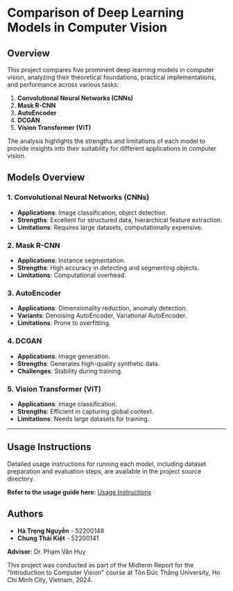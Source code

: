 # Comparison of Deep Learning Models in Computer Vision

## Overview

This project compares five prominent deep learning models in computer vision, analyzing their theoretical foundations, practical implementations, and performance across various tasks:

1. **Convolutional Neural Networks (CNNs)**
2. **Mask R-CNN**
3. **AutoEncoder**
4. **DCGAN**
5. **Vision Transformer (ViT)**

The analysis highlights the strengths and limitations of each model to provide insights into their suitability for different applications in computer vision.

## Models Overview

### 1. **Convolutional Neural Networks (CNNs)**

-   **Applications**: Image classification, object detection.
-   **Strengths**: Excellent for structured data, hierarchical feature extraction.
-   **Limitations**: Requires large datasets, computationally expensive.

### 2. **Mask R-CNN**

-   **Applications**: Instance segmentation.
-   **Strengths**: High accuracy in detecting and segmenting objects.
-   **Limitations**: Computational overhead.

### 3. **AutoEncoder**

-   **Applications**: Dimensionality reduction, anomaly detection.
-   **Variants**: Denoising AutoEncoder, Variational AutoEncoder.
-   **Limitations**: Prone to overfitting.

### 4. **DCGAN**

-   **Applications**: Image generation.
-   **Strengths**: Generates high-quality synthetic data.
-   **Challenges**: Stability during training.

### 5. **Vision Transformer (ViT)**

-   **Applications**: Image classification.
-   **Strengths**: Efficient in capturing global context.
-   **Limitations**: Needs large datasets for training.

---

## Usage Instructions

Detailed usage instructions for running each model, including dataset preparation and evaluation steps, are available in the project source directory.

**Refer to the usage guide here**: [Usage Instructions](source/README.md)

## Authors

-   **Hà Trọng Nguyễn** - 52200148
-   **Chung Thái Kiệt** - 52200141

**Advisor**: Dr. Phạm Văn Huy

This project was conducted as part of the Midterm Report for the "Introduction to Computer Vision" course at Tôn Đức Thắng University, Ho Chi Minh City, Vietnam, 2024.
